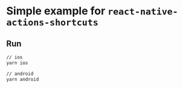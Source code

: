# Simple example for `react-native-actions-shortcuts`

## Run

```bash
// ios
yarn ios

// android
yarn android
```
